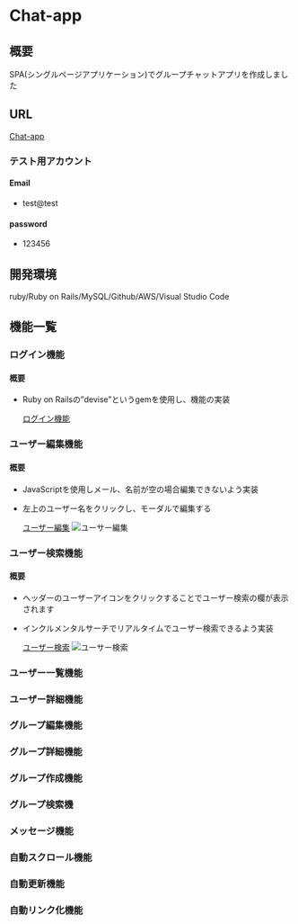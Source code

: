 #  Chat-app

##  概要
SPA(シングルページアプリケーション)でグループチャットアプリを作成しました

##  URL
[Chat-app](http://3.114.20.168/)
### テスト用アカウント
####  Email
- test@test
####  password
- 123456
  
##  開発環境
ruby/Ruby on Rails/MySQL/Github/AWS/Visual Studio Code

##  機能一覧
###  ログイン機能
#### 概要
- Ruby on Railsの”devise”というgemを使用し、機能の実装

  [ログイン機能](http://3.114.20.168/users)

###  ユーザー編集機能
#### 概要
- JavaScriptを使用しメール、名前が空の場合編集できないよう実装
- 左上のユーザー名をクリックし、モーダルで編集する

  [ユーザー編集](http://3.114.20.168/)
  ![ユーサー編集](https://user-images.githubusercontent.com/53309563/75776402-4d818480-5d97-11ea-9b75-77f1457c5aed.png)
###  ユーザー検索機能
#### 概要
- ヘッダーのユーザーアイコンをクリックすることでユーザー検索の欄が表示されます
- インクルメンタルサーチでリアルタイムでユーザー検索できるよう実装

  [ユーザー検索](http://3.114.20.168/groups/1/messages)
  ![ユーサー検索](https://user-images.githubusercontent.com/53309563/75778933-12358480-5d9c-11ea-94de-db22428f3a46.png)
###  ユーザー一覧機能
###  ユーザー詳細機能
###  グループ編集機能
###  グループ詳細機能
###  グループ作成機能
###  グループ検索機
###  メッセージ機能 
###  自動スクロール機能
###  自動更新機能
###  自動リンク化機能


